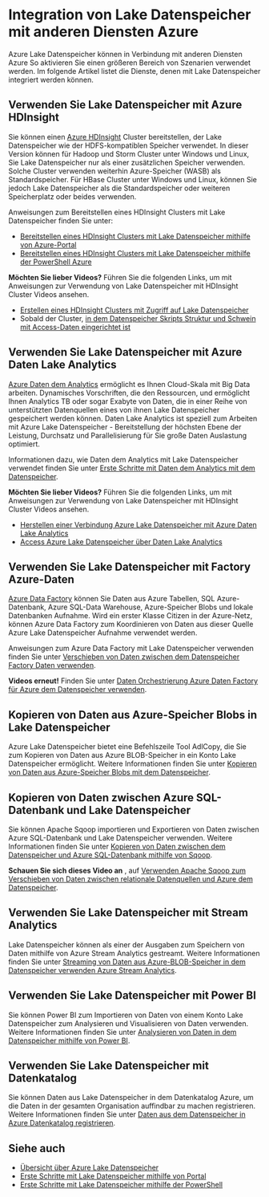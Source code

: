 <properties
   pageTitle="Integration von Lake Datenspeicher mit anderen Diensten Azure | Microsoft Azure"
   description="Verstehen Sie, wie Lake Datenspeicher mit anderen Diensten Azure integriert"
   documentationCenter=""
   services="data-lake-store"
   authors="nitinme"
   manager="jhubbard"
   editor="cgronlun"/>

<tags
   ms.service="data-lake-store"
   ms.devlang="na"
   ms.topic="article"
   ms.tgt_pltfrm="na"
   ms.workload="big-data"
   ms.date="10/28/2016"
   ms.author="nitinme"/>

# <a name="integrating-data-lake-store-with-other-azure-services"></a>Integration von Lake Datenspeicher mit anderen Diensten Azure

Azure Lake Datenspeicher können in Verbindung mit anderen Diensten Azure So aktivieren Sie einen größeren Bereich von Szenarien verwendet werden. Im folgende Artikel listet die Dienste, denen mit Lake Datenspeicher integriert werden können.

## <a name="use-data-lake-store-with-azure-hdinsight"></a>Verwenden Sie Lake Datenspeicher mit Azure HDInsight

Sie können einen [Azure HDInsight](https://azure.microsoft.com/documentation/learning-paths/hdinsight-self-guided-hadoop-training/) Cluster bereitstellen, der Lake Datenspeicher wie der HDFS-kompatiblen Speicher verwendet. In dieser Version können für Hadoop und Storm Cluster unter Windows und Linux, Sie Lake Datenspeicher nur als einer zusätzlichen Speicher verwenden. Solche Cluster verwenden weiterhin Azure-Speicher (WASB) als Standardspeicher. Für HBase Cluster unter Windows und Linux, können Sie jedoch Lake Datenspeicher als die Standardspeicher oder weiteren Speicherplatz oder beides verwenden.

Anweisungen zum Bereitstellen eines HDInsight Clusters mit Lake Datenspeicher finden Sie unter:

* [Bereitstellen eines HDInsight Clusters mit Lake Datenspeicher mithilfe von Azure-Portal](data-lake-store-hdinsight-hadoop-use-portal.md)
* [Bereitstellen eines HDInsight Clusters mit Lake Datenspeicher mithilfe der PowerShell Azure](data-lake-store-hdinsight-hadoop-use-powershell.md)

**Möchten Sie lieber Videos?** Führen Sie die folgenden Links, um mit Anweisungen zur Verwendung von Lake Datenspeicher mit HDInsight Cluster Videos ansehen.

* [Erstellen eines HDInsight Clusters mit Zugriff auf Lake Datenspeicher](https://mix.office.com/watch/l93xri2yhtp2)
* Sobald der Cluster, [in dem Datenspeicher Skripts Struktur und Schwein mit Access-Daten eingerichtet ist](https://mix.office.com/watch/1n9g5w0fiqv1q)


## <a name="use-data-lake-store-with-azure-data-lake-analytics"></a>Verwenden Sie Lake Datenspeicher mit Azure Daten Lake Analytics

[Azure Daten dem Analytics](../data-lake-analytics/data-lake-analytics-overview.md) ermöglicht es Ihnen Cloud-Skala mit Big Data arbeiten. Dynamisches Vorschriften, die den Ressourcen, und ermöglicht Ihnen Analytics TB oder sogar Exabyte von Daten, die in einer Reihe von unterstützten Datenquellen eines von ihnen Lake Datenspeicher gespeichert werden können. Daten Lake Analytics ist speziell zum Arbeiten mit Azure Lake Datenspeicher - Bereitstellung der höchsten Ebene der Leistung, Durchsatz und Parallelisierung für Sie große Daten Auslastung optimiert.

Informationen dazu, wie Daten dem Analytics mit Lake Datenspeicher verwendet finden Sie unter [Erste Schritte mit Daten dem Analytics mit dem Datenspeicher](../data-lake-analytics/data-lake-analytics-get-started-portal.md).

**Möchten Sie lieber Videos?** Führen Sie die folgenden Links, um mit Anweisungen zur Verwendung von Lake Datenspeicher mit HDInsight Cluster Videos ansehen.

* [Herstellen einer Verbindung Azure Lake Datenspeicher mit Azure Daten Lake Analytics](https://mix.office.com/watch/qwji0dc9rx9k)
* [Access Azure Lake Datenspeicher über Daten Lake Analytics](https://mix.office.com/watch/1n0s45up381a8)


## <a name="use-data-lake-store-with-azure-data-factory"></a>Verwenden Sie Lake Datenspeicher mit Factory Azure-Daten

[Azure Data Factory](https://azure.microsoft.com/services/data-factory/) können Sie Daten aus Azure Tabellen, SQL Azure-Datenbank, Azure SQL-Data Warehouse, Azure-Speicher Blobs und lokale Datenbanken Aufnahme. Wird ein erster Klasse Citizen in der Azure-Netz, können Azure Data Factory zum Koordinieren von Daten aus dieser Quelle Azure Lake Datenspeicher Aufnahme verwendet werden.

Anweisungen zum Azure Data Factory mit Lake Datenspeicher verwenden finden Sie unter [Verschieben von Daten zwischen dem Datenspeicher Factory Daten verwenden](../data-factory/data-factory-azure-datalake-connector.md).

**Videos erneut!** Finden Sie unter [Daten Orchestrierung Azure Daten Factory für Azure dem Datenspeicher verwenden](https://mix.office.com/watch/1oa7le7t2u4ka). 

## <a name="copy-data-from-azure-storage-blobs-into-data-lake-store"></a>Kopieren von Daten aus Azure-Speicher Blobs in Lake Datenspeicher

Azure Lake Datenspeicher bietet eine Befehlszeile Tool AdlCopy, die Sie zum Kopieren von Daten aus Azure BLOB-Speicher in ein Konto Lake Datenspeicher ermöglicht. Weitere Informationen finden Sie unter [Kopieren von Daten aus Azure-Speicher Blobs mit dem Datenspeicher](data-lake-store-copy-data-azure-storage-blob.md).

## <a name="copy-data-between-azure-sql-database-and-data-lake-store"></a>Kopieren von Daten zwischen Azure SQL-Datenbank und Lake Datenspeicher

Sie können Apache Sqoop importieren und Exportieren von Daten zwischen Azure SQL-Datenbank und Lake Datenspeicher verwenden. Weitere Informationen finden Sie unter [Kopieren von Daten zwischen dem Datenspeicher und Azure SQL-Datenbank mithilfe von Sqoop](data-lake-store-data-transfer-sql-sqoop.md).

**Schauen Sie sich dieses Video an** , auf [Verwenden Apache Sqoop zum Verschieben von Daten zwischen relationale Datenquellen und Azure dem Datenspeicher](https://mix.office.com/watch/1butcdjxmu114).

## <a name="use-data-lake-store-with-stream-analytics"></a>Verwenden Sie Lake Datenspeicher mit Stream Analytics

Lake Datenspeicher können als einer der Ausgaben zum Speichern von Daten mithilfe von Azure Stream Analytics gestreamt. Weitere Informationen finden Sie unter [Streaming von Daten aus Azure-BLOB-Speicher in dem Datenspeicher verwenden Azure Stream Analytics](data-lake-store-stream-analytics.md).

## <a name="use-data-lake-store-with-power-bi"></a>Verwenden Sie Lake Datenspeicher mit Power BI

Sie können Power BI zum Importieren von Daten von einem Konto Lake Datenspeicher zum Analysieren und Visualisieren von Daten verwenden. Weitere Informationen finden Sie unter [Analysieren von Daten in dem Datenspeicher mithilfe von Power BI](data-lake-store-power-bi.md).

## <a name="use-data-lake-store-with-data-catalog"></a>Verwenden Sie Lake Datenspeicher mit Datenkatalog

Sie können Daten aus Lake Datenspeicher in dem Datenkatalog Azure, um die Daten in der gesamten Organisation auffindbar zu machen registrieren. Weitere Informationen finden Sie unter [Daten aus dem Datenspeicher in Azure Datenkatalog registrieren](data-lake-store-with-data-catalog.md).


## <a name="see-also"></a>Siehe auch

- [Übersicht über Azure Lake Datenspeicher](data-lake-store-overview.md)
- [Erste Schritte mit Lake Datenspeicher mithilfe von Portal](data-lake-store-get-started-portal.md)
- [Erste Schritte mit Lake Datenspeicher mithilfe der PowerShell](data-lake-store-get-started-powershell.md)  
